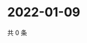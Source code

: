 # 2022-01-09

共 0 条

<!-- BEGIN WEIBO -->
<!-- 最后更新时间 Sun Jan 09 2022 07:08:52 GMT+0800 (China Standard Time) -->

<!-- END WEIBO -->
